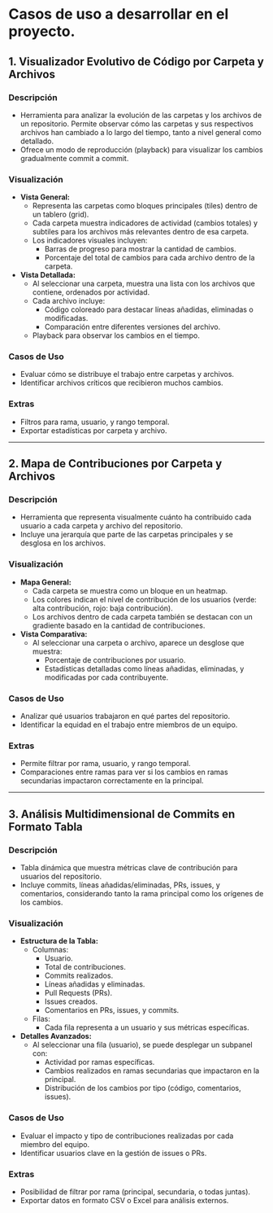 # Casos de uso a desarrollar en el proyecto.

## **1. Visualizador Evolutivo de Código por Carpeta y Archivos**

### **Descripción**
- Herramienta para analizar la evolución de las carpetas y los archivos de un repositorio. Permite observar cómo las carpetas y sus respectivos archivos han cambiado a lo largo del tiempo, tanto a nivel general como detallado.
- Ofrece un modo de reproducción (playback) para visualizar los cambios gradualmente commit a commit.

### **Visualización**
- **Vista General:**
  - Representa las carpetas como bloques principales (tiles) dentro de un tablero (grid).
  - Cada carpeta muestra indicadores de actividad (cambios totales) y subtiles para los archivos más relevantes dentro de esa carpeta.
  - Los indicadores visuales incluyen:
    - Barras de progreso para mostrar la cantidad de cambios.
    - Porcentaje del total de cambios para cada archivo dentro de la carpeta.
- **Vista Detallada:**
  - Al seleccionar una carpeta, muestra una lista con los archivos que contiene, ordenados por actividad.
  - Cada archivo incluye:
    - Código coloreado para destacar líneas añadidas, eliminadas o modificadas.
    - Comparación entre diferentes versiones del archivo.
  - Playback para observar los cambios en el tiempo.

### **Casos de Uso**
- Evaluar cómo se distribuye el trabajo entre carpetas y archivos.
- Identificar archivos críticos que recibieron muchos cambios.

### **Extras**
- Filtros para rama, usuario, y rango temporal.
- Exportar estadísticas por carpeta y archivo.

---

## **2. Mapa de Contribuciones por Carpeta y Archivos**

### **Descripción**
- Herramienta que representa visualmente cuánto ha contribuido cada usuario a cada carpeta y archivo del repositorio.
- Incluye una jerarquía que parte de las carpetas principales y se desglosa en los archivos.

### **Visualización**
- **Mapa General:**
  - Cada carpeta se muestra como un bloque en un heatmap.
  - Los colores indican el nivel de contribución de los usuarios (verde: alta contribución, rojo: baja contribución).
  - Los archivos dentro de cada carpeta también se destacan con un gradiente basado en la cantidad de contribuciones.
- **Vista Comparativa:**
  - Al seleccionar una carpeta o archivo, aparece un desglose que muestra:
    - Porcentaje de contribuciones por usuario.
    - Estadísticas detalladas como líneas añadidas, eliminadas, y modificadas por cada contribuyente.

### **Casos de Uso**
- Analizar qué usuarios trabajaron en qué partes del repositorio.
- Identificar la equidad en el trabajo entre miembros de un equipo.

### **Extras**
- Permite filtrar por rama, usuario, y rango temporal.
- Comparaciones entre ramas para ver si los cambios en ramas secundarias impactaron correctamente en la principal.

---

## **3. Análisis Multidimensional de Commits en Formato Tabla**

### **Descripción**
- Tabla dinámica que muestra métricas clave de contribución para usuarios del repositorio.
- Incluye commits, líneas añadidas/eliminadas, PRs, issues, y comentarios, considerando tanto la rama principal como los orígenes de los cambios.

### **Visualización**
- **Estructura de la Tabla:**
  - Columnas:
    - Usuario.
    - Total de contribuciones.
    - Commits realizados.
    - Líneas añadidas y eliminadas.
    - Pull Requests (PRs).
    - Issues creados.
    - Comentarios en PRs, issues, y commits.
  - Filas:
    - Cada fila representa a un usuario y sus métricas específicas.
- **Detalles Avanzados:**
  - Al seleccionar una fila (usuario), se puede desplegar un subpanel con:
    - Actividad por ramas específicas.
    - Cambios realizados en ramas secundarias que impactaron en la principal.
    - Distribución de los cambios por tipo (código, comentarios, issues).

### **Casos de Uso**
- Evaluar el impacto y tipo de contribuciones realizadas por cada miembro del equipo.
- Identificar usuarios clave en la gestión de issues o PRs.

### **Extras**
- Posibilidad de filtrar por rama (principal, secundaria, o todas juntas).
- Exportar datos en formato CSV o Excel para análisis externos.

